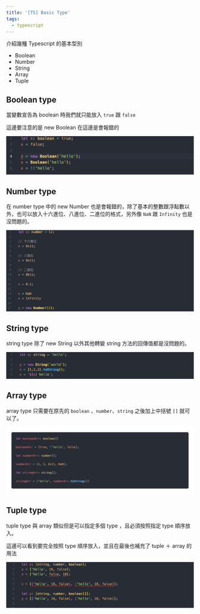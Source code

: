 ```yaml
---
title: '[TS] Basic Type'
tags:
  - typescript
---
```

介紹幾種 Typescript 的基本型別

- Boolean
- Number
- String
- Array
- Tuple

## Boolean type

當變數宣告為 boolean 時我們就只能放入 `true` 跟 `false`

這邊要注意的是 new Boolean 在這邊是會報錯的

![boolean-has-type-error](https://raw.githubusercontent.com/luofreddy/images/main/uPic/2022/04/10/boolean-has-type-error.png)



## Number type

在 number type 中的 new Number 也是會報錯的，除了基本的整數跟浮點數以外，也可以放入十六進位、八進位、二進位的格式，另外像 `NaN` 跟 `Infinity` 也是沒問題的。

![截圖 2022-04-10 下午11.35.11](https://raw.githubusercontent.com/luofreddy/images/main/uPic/2022/04/10/%E6%88%AA%E5%9C%96%202022-04-10%20%E4%B8%8B%E5%8D%8811.35.11.png)

## String type

string type 除了 new String 以外其他轉變 string 方法的回傳值都是沒問題的。

![截圖 2022-04-10 下午11.40.01](https://raw.githubusercontent.com/luofreddy/images/main/uPic/2022/04/10/%E6%88%AA%E5%9C%96%202022-04-10%20%E4%B8%8B%E5%8D%8811.40.01.png)

## Array type

array type 只需要在原先的 `boolean` 、`number`、`string` 之後加上中括號 `[]` 就可以了。

![array-type-noBG](https://raw.githubusercontent.com/luofreddy/images/main/uPic/2022/04/11/array-type-noBG.png)

## Tuple type

tuple type 與 array 類似但是可以指定多個 type ，且必須按照指定 type 順序放入。

這邊可以看到要完全按照 type 順序放入，並且在最後也補充了 tuple ＋ array 的用法

![截圖 2022-04-10 下午11.56.08](https://raw.githubusercontent.com/luofreddy/images/main/uPic/2022/04/10/%E6%88%AA%E5%9C%96%202022-04-10%20%E4%B8%8B%E5%8D%8811.56.08.png)
